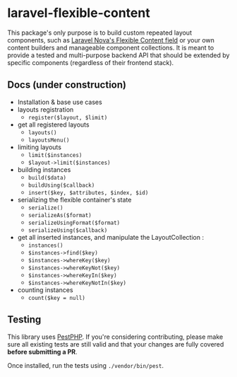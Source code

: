 # laravel-flexible-content

This package's only purpose is to build custom repeated layout components, such as [Laravel Nova's Flexible Content field](https://github.com/whitecube/nova-flexible-content) or your own content builders and manageable component collections. It is meant to provide a tested and multi-purpose backend API that should be extended by specific components (regardless of their frontend stack).

## Docs (under construction)

- Installation & base use cases
- layouts registration
    - `register($layout, $limit)`
- get all registered layouts
    - `layouts()`
    - `layoutsMenu()`
- limiting layouts
    - `limit($instances)`
    - `$layout->limit($instances)`
- building instances
    - `build($data)`
    - `buildUsing($callback)`
    - `insert($key, $attributes, $index, $id)`
- serializing the flexible container's state
    - `serialize()`
    - `serializeAs($format)`
    - `serializeUsingFormat($format)`
    - `serializeUsing($callback)`
- get all inserted instances, and manipulate the LayoutCollection :
    - `instances()`
    - `$instances->find($key)`
    - `$instances->whereKey($key)`
    - `$instances->whereKeyNot($key)`
    - `$instances->whereKeyIn($key)`
    - `$instances->whereKeyNotIn($key)`
- counting instances
    - `count($key = null)`

## Testing

This library uses [PestPHP](https://pestphp.com/). If you're considering contributing, please make sure all existing tests are still valid and that your changes are fully covered **before submitting a PR**.

Once installed, run the tests using `./vendor/bin/pest`.
